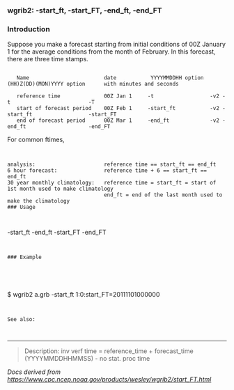 
### wgrib2: -start\_ft, -start\_FT, -end\_ft, -end\_FT



### Introduction



Suppose you make a forecast starting from initial conditions of 00Z January 1 for the average
conditions from the month of February. In this forecast, there are three time stamps.


```

   Name                        date           YYYYMMDDHH option  (HH)Z(DD)(MON)YYYY option      with minutes and seconds

   reference time              00Z Jan 1     -t                  -v2 -t                         -T
   start of forecast period    00Z Feb 1     -start_ft           -v2 -start_ft                  -start_FT
   end of forecast period      00Z Mar 1     -end_ft             -v2 -end_ft                    -end_FT

```


For common ftimes,


```


analysis:                      reference time == start_ft == end_ft
6 hour forecast:               reference time + 6 == start_ft == end_ft
30 year monthly climatology:   reference time = start_ft = start of 1st month used to make climatology
                               end_ft = end of the last month used to make the climatology
### Usage



```

-start_ft
-end_ft
-start_FT
-end_FT

```


### Example





```

$ wgrib2 a.grb -start\_ft
1:0:start_FT=20111101000000

```


See also: 



```




----

>Description: inv          verf time = reference_time + forecast_time (YYYYMMDDHHMMSS) - no stat. proc time

_Docs derived from <https://www.cpc.ncep.noaa.gov/products/wesley/wgrib2/start_FT.html>_